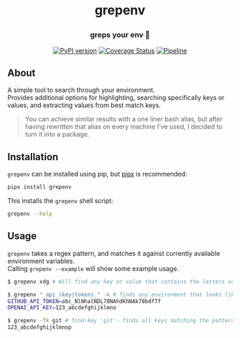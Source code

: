 
<h1 align=center>
  
  **grepenv**
  
</h1>

<h3 align=center>

  greps your env 🔎

</h3>


<div align=center>

  [![PyPI version](https://badge.fury.io/py/grepenv.svg)](https://badge.fury.io/py/grepenv)
  [![Coverage Status](https://coveralls.io/repos/github/mdLafrance/grepenv/badge.svg?branch=main)](https://coveralls.io/github/mdLafrance/grepenv?branch=main)
  [![Pipeline](https://github.com/mdLafrance/grepenv/actions/workflows/pipeline.yaml/badge.svg)](https://github.com/mdLafrance/grepenv/actions/workflows/pipeline.yaml)
  
</div>

## About
A simple tool to search through your environment.  
Provides additional options for highlighting, searching specifically keys or values, and extracting values from best match keys.

> You can achieve similar results with a one liner bash alias, but after having rewritten that alias on every machine I've used, I decided to turn it into a package.


## Installation
`grepenv` can be installed using pip, but [pipx]([pipx](https://github.com/pypa/pipx)) is recommended:
```bash
pipx install grepenv
```
This installs the `grepenv` shell script:
```bash
grepenv --help
```
## Usage
`grepenv` takes a regex pattern, and matches it against currently available environment variables.  
Calling `grepenv --example` will show some example usage.

```bash
$ grepenv xdg # Will find any key or value that contains the letters xdg (lower or upper case).
```

``` bash
$ grepenv "_api_(key|token)_" -k # finds any environment that looks like an api key. Searches only keys.
GITHUB_API_TOKEN=abc_NlNhalNDL78NAhdKhNAk78bdf7f
OPENAI_API_KEY=123_abcdefghijklmno
```

```bash
$ grepenv -fk git # find-key 'git'- finds all keys matching the pattern 'git' and gets their values.
123_abcdefghijklmnop
```
